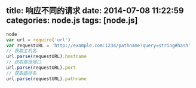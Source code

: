 title: 响应不同的请求
date: 2014-07-08 11:22:59
categories: node.js
tags: [node.js]
---
```javascript
node
var url = require('url')
var requestURL = 'http://example.com:1234/pathname?query=string#hash'
// 获取主机名
url.parse(requestURL).hostname
// 获取路径端口
url.parse(requestURL).port
// 获取路径名
url.parse(requestURL).pathname
```